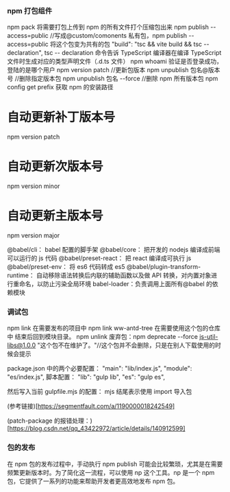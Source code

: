 ### npm 打包组件

npm pack 将需要打包上传到 npm 的所有文件打个压缩包出来
npm publish --access=public //写成@custom/comonents 私有包，npm publish --access=public 将这个包变为共有的包
"build": "tsc && vite build && tsc --declaration",
tsc -- declaration 命令告诉 TypeScript 编译器在编译 TypeScript 文件时生成对应的类型声明文件（.d.ts 文件）
npm whoami 验证是否登录成功，登陆的是哪个用户
npm version patch //更新包版本
npm unpublish 包名@版本号 //删除指定版本包
npm unpublish 包名 --force //删除 npm 所有版本包
npm config get prefix 获取 npm 的安装路径

# 自动更新补丁版本号

npm version patch

# 自动更新次版本号

npm version minor

# 自动更新主版本号

npm version major

<!-- 原文链接：https://blog.csdn.net/hzxOnlineOk/article/details/130058962 -->

@babel/cli： babel 配置的脚手架
@babel/core： 把开发的 nodejs 编译成前端可以运行的 js 代码
@babel/preset-react： 把 react 编译成可执行 js
@babel/preset-env： 将 es6 代码转成 es5
@babel/plugin-transform-runtime： 自动移除语法转换后内联的辅助函数以及做 API 转换，对内置对象进行重命名，以防止污染全局环境
babel-loader：负责调用上面所有@babel 的依赖模块

### 调试包

npm link 在需要发布的项目中
npm link ww-antd-tree 在需要使用这个包的仓库中
结束后回到模块目录。 npm unlink
废弃包：npm deprecate --force js-util-libs@1.0.0 "这个包不在维护了。"//这个包并不会删除，只是在别人下载使用的时候会提示

package.json 中的两个必要配置：
"main": "lib/index.js",
"module": "es/index.js",
脚本配置：
"lib": "gulp lib",
"es": "gulp es",

然后写入当前 gulpfile.mjs 的配置：
mjs 结尾表示使用 import 导入包

(参考链接)[https://segmentfault.com/a/1190000018242549]

(patch-package 的报错处理：)[https://blog.csdn.net/qq_43422972/article/details/140912599]

### 包的发布

在 npm 包的发布过程中，手动执行 npm publish 可能会比较繁琐，尤其是在需要频繁更新版本时。为了简化这一流程，可以使用 np 这个工具。np 是一个 npm 包，它提供了一系列的功能来帮助开发者更高效地发布 npm 包。
